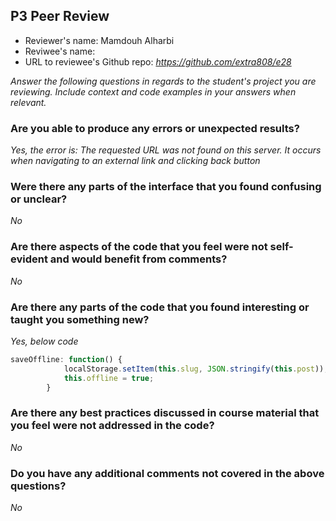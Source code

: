 ## P3 Peer Review

+ Reviewer's name: Mamdouh Alharbi
+ Reviwee's name: 
+ URL to reviewee's Github repo: *<https://github.com/extra808/e28>*

*Answer the following questions in regards to the student's project you are reviewing. Include context and code examples in your answers when relevant.*


### Are you able to produce any errors or unexpected results?
*Yes, the error is: The requested URL was not found on this server. It occurs when navigating to an external link and clicking back button*

### Were there any parts of the interface that you found confusing or unclear?
*No*

### Are there aspects of the code that you feel were not self-evident and would benefit from comments?
*No*

### Are there any parts of the code that you found interesting or taught you something new?
*Yes, below code*
```javascript
saveOffline: function() {
			localStorage.setItem(this.slug, JSON.stringify(this.post));
			this.offline = true;
		}
```
### Are there any best practices discussed in course material that you feel were not addressed in the code?
*No*

### Do you have any additional comments not covered in the above questions?
*No*